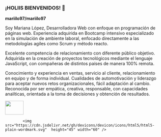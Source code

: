 ### ¡HOLIIS BIENVENIDOS! 👋
**mariilo97/mariilo97** 

Soy Mariana López, Desarrolladora Web con enfoque en programación de páginas web. Experiencia adquirida en Bootcamp intensivo especializado en la simulación de ambiente laboral, enfocado directamente a las metodologías agiles como Scrum y método reacto.

Excelente competencia de relacionamiento con diferente público objetivo. Adquirida en la creación de proyectos tecnológicos mediante el lenguaje JavaScript, con compañeras de distintos países de manera 100% remota.

Conocimiento y experiencia en ventas, servicio al cliente, relacionamiento en equipo y de forma individual. Cualidades de automotivación y liderazgo para aceptar nuevos retos organizacionales, fácil adaptación al cambio. Reconocida por ser empática, creativa, responsable, con capacidades analíticas, orientada a la toma de decisiones y obtención de resultados.

<div>
  
    
 <img src="https://cdn.jsdelivr.net/gh/devicons/devicon/icons/javascript/javascript-original.svg" height="45" width="60"  />
 
            <img src="https://cdn.jsdelivr.net/gh/devicons/devicon/icons/html5/html5-plain-wordmark.svg"  height="45" width="60" />
            
          
          
          
</div>

<!--
**mariilo97/mariilo97** is a ✨ _special_ ✨ repository because its `README.md` (this file) appears on your GitHub profile.

Here are some ideas to get you started:

- 🔭 I’m currently working on ...
- 🌱 I’m currently learning ...
- 👯 I’m looking to collaborate on ...
- 🤔 I’m looking for help with ...
- 💬 Ask me about ...
- 📫 How to reach me: ...
- 😄 Pronouns: ...
- ⚡ Fun fact: ...
-->
